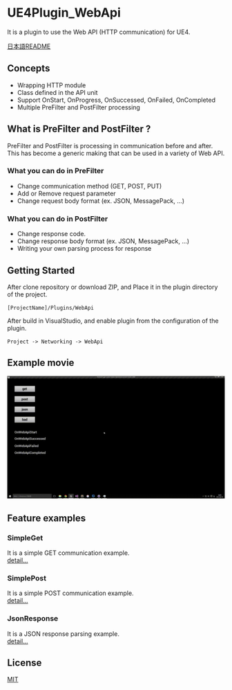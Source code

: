 ﻿UE4Plugin_WebApi
==================================

It is a plugin to use the Web API (HTTP communication) for UE4.

[日本語README](/README.jp.md "README.jp.md")

## Concepts

* Wrapping HTTP module
* Class defined in the API unit
* Support OnStart, OnProgress, OnSuccessed, OnFailed, OnCompleted
* Multiple PreFilter and PostFilter processing

## What is PreFilter and PostFilter ?

PreFilter and PostFilter is processing in communication before and after.  
This has become a generic making that can be used in a variety of Web API.

### What you can do in PreFilter

* Change communication method (GET, POST, PUT)
* Add or Remove request parameter
* Change request body format (ex. JSON, MessagePack, ...)

### What you can do in PostFilter

* Change response code.
* Change response body format (ex. JSON, MessagePack, ...)
* Writing your own parsing process for response

## Getting Started

After clone repository or download ZIP, and Place it in the plugin directory of the project.

```
[ProjectName]/Plugins/WebApi
```

After build in VisualStudio, and enable plugin from the configuration of the plugin.

```
Project -> Networking -> WebApi
```

## Example movie

![ExampleMovie.gif](/Examples/ExampleMovie.gif)

## Feature examples

### SimpleGet

It is a simple GET communication example.  
[detail...](/Examples/01_SimpleGet/README.md "README.md")

### SimplePost

It is a simple POST communication example.  
[detail...](/Examples/02_SimplePost/README.md "README.md")

### JsonResponse

It is a JSON response parsing example.  
[detail...](/Examples/03_JsonResponse/README.md "README.md")

## License

[MIT](/LICENSE "LICENSE")
